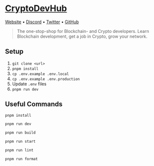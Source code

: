 # [CryptoDevHub](https://cryptodevhub.io)

[Website](https://cryptodevhub.io) • [Discord](https://cryptodevhub.io/discord) • [Twitter](https://twitter.com/cryptodevhub) • [GitHub](https://github.com/cryptodevhub)

> The one-stop-shop for Blockchain- and Crypto developers. Learn Blockchain development, get a job in Crypto, grow your network.

## Setup

1. `git clone <url>`
2. `pnpm install`
3. `cp .env.example .env.local`
4. `cp .env.example .env.production`
5. Update `.env` files
6. `pnpm run dev`

## Useful Commands

```sh
pnpm install

pnpm run dev

pnpm run build

pnpm run start

pnpm run lint

pnpm run format
```
